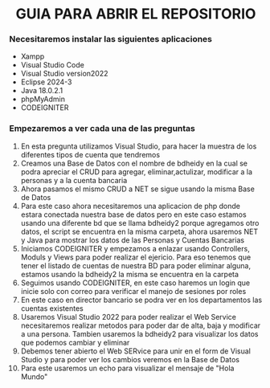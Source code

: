 <h1 align="center"> GUIA PARA ABRIR EL REPOSITORIO </h1>
<div>
  <h3>Necesitaremos instalar las siguientes aplicaciones </h3>
  <ul>
    <li>Xampp</li>
    <li>Visual Studio Code</li>
    <li>Visual Studio version2022</li>
    <li>Eclipse 2024-3</li>
    <li>Java 18.0.2.1</li>
    <li>phpMyAdmin</li>
    <li>CODEIGNITER</li>
  </ul>
  <h3>Empezaremos a ver cada una de las preguntas </h3>
  <ol>
  <li>En esta pregunta utilizamos Visual Studio, para hacer la muestra de los diferentes tipos de cuenta que tendremos </li>
  <li>Creamos una Base de Datos con el nombre de bdheidy en la cual se podra apreciar el CRUD para agregar, eliminar,actulizar, modificar a la personas y a la cuenta bancaria </li>
  <li>Ahora pasamos el mismo CRUD a NET se sigue usando la misma Base de Datos  </li>
  <li>Para este caso ahora necesitaremos una aplicacion de php donde estara conectada nuestra base de datos pero en este caso estamos usando una diferente bd que se llama bdheidy2 porque agregamos otro datos, el script se encuentra en la misma carpeta,
    ahora usaremos NET y Java para mostrar los datos de las Personas y Cuentas Bancarias  </li>
  <li>Iniciamos CODEIGNITER y empezamos a enlazar usando Controllers, Moduls y Views para poder realizar el ejericio. Para eso tenemos que tener el listado de cuentas de nuestra BD para poder eliminar alguna, estamos usando la bdheidy2 la misma se encuentra en la carpeta </li>
  <li>Seguimos usando CODEIGNITER, en este caso haremos un login que inicie solo con correo para verificar el manejo de sesiones por roles </li>
  <li>En este caso en director bancario se podra ver en los departamentos las cuentas existentes </li>
  <li>Usaremos Visual Studio 2022 para poder realizar el Web Service necesitaremos realizar metodos para poder dar de alta, baja y modificar a una persona. Tambien usaremos la bdheidy2 para visualizar los datos que podemos cambiar y eliminar </li>
  <li>Debemos tener abierto el Web SERvice para unir en el form de Visual Studio y para poder ver los cambios veremos en la Base de Datos </li>
  <li>Para este usaremos un echo para visualizar el mensaje de "Hola Mundo"  </li>
  
  
</ol>
  
</div>
